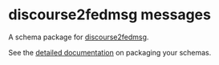 # discourse2fedmsg messages

A schema package for [discourse2fedmsg](http://github.com/fedora-infra/discourse2fedmsg).

See the [detailed documentation](https://fedora-messaging.readthedocs.io/en/latest/messages.html) on packaging your schemas.
